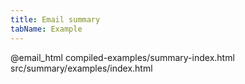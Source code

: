 ```yaml
---
title: Email summary
tabName: Example
---
```


@email_html compiled-examples/summary-index.html src/summary/examples/index.html

